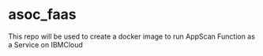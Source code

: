 # asoc_faas
This repo will be used to create a docker image to run AppScan Function as a Service on IBMCloud
